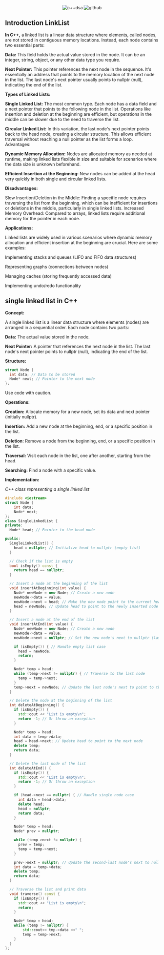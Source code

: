 <div align="center">
    <img src="https://img.shields.io/badge/C%2B%2B_DSA-GITHUB-RESOURCES?style=flat-square" alt="c++dsa">
    <img src="https://img.shields.io/badge/KAVINGAM-white?style=flat-square&logo=github&logoColor=black" alt="github">
</div>

## Introduction LinkList
**In C++,** a linked list is a linear data structure where elements, called nodes, are not stored in contiguous memory locations. Instead, each node contains two essential parts:

**Data:** This field holds the actual value stored in the node. It can be an integer, string, object, or any other data type you require.

**Next Pointer:** This pointer references the next node in the sequence. It's essentially an address that points to the memory location of the next node in the list. The last node's next pointer usually points to nullptr (null), indicating the end of the list.

**Types of Linked Lists:**

**Single Linked List:** The most common type. Each node has a data field and a next pointer that points to the following node in the list. Operations like insertion and deletion at the beginning are efficient, but operations in the middle can be slower due to the need to traverse the list.

**Circular Linked List:** In this variation, the last node's next pointer points back to the head node, creating a circular structure. This allows efficient traversal without reaching a null pointer as the list forms a loop.
Advantages:

**Dynamic Memory Allocation:** Nodes are allocated memory as needed at runtime, making linked lists flexible in size and suitable for scenarios where the data size is unknown beforehand.

**Efficient Insertion at the Beginning:** New nodes can be added at the head very quickly in both single and circular linked lists.

**Disadvantages:**

Slow Insertion/Deletion in the Middle: Finding a specific node requires traversing the list from the beginning, which can be inefficient for insertions or deletions in the middle, particularly in single linked lists.
Increased Memory Overhead: Compared to arrays, linked lists require additional memory for the pointer in each node.

**Applications:**

Linked lists are widely used in various scenarios where dynamic memory allocation and efficient insertion at the beginning are crucial. Here are some examples:

<p>Implementing stacks and queues (LIFO and FIFO data structures)</p>
<p>Representing graphs (connections between nodes)</p>
<p>Managing caches (storing frequently accessed data)</p>
<p>Implementing undo/redo functionality</p>

## single linked list in C++

**Concept:**

<p>A single linked list is a linear data structure where elements (nodes) are arranged in a sequential order. Each node contains two parts:</p>

**Data:** The actual value stored in the node.

**Next Pointer:** A pointer that references the next node in the list. The last node's next pointer points to nullptr (null), indicating the end of the list.

**Structure:**

```C++
struct Node {
  int data; // Data to be stored
  Node* next; // Pointer to the next node
};
```
<p>Use code with caution.</p>

**Operations:**

**Creation:** Allocate memory for a new node, set its data and next pointer (initially nullptr).

**Insertion:** Add a new node at the beginning, end, or a specific position in the list.

**Deletion:** Remove a node from the beginning, end, or a specific position in the list.

**Traversal:** Visit each node in the list, one after another, starting from the head.

**Searching:** Find a node with a specific value.

**Implementation:**

<i>C++ class representing a single linked list</i>
```C++
#include <iostream>
struct Node {
    int data;
    Node* next;
};
class SingleLinkedList {
private:
  Node* head; // Pointer to the head node

public:
  SingleLinkedList() {
    head = nullptr; // Initialize head to nullptr (empty list)
  }

  // Check if the list is empty
  bool isEmpty() const {
    return head == nullptr;
  }

  // Insert a node at the beginning of the list
  void insertAtBeginning(int value) {
    Node* newNode = new Node; // Create a new node
    newNode->data = value;
    newNode->next = head; // Make the new node point to the current head
    head = newNode; // Update head to point to the newly inserted node
  }

  // Insert a node at the end of the list
  void insertAtEnd(int value) {
    Node* newNode = new Node; // Create a new node
    newNode->data = value;
    newNode->next = nullptr; // Set the new node's next to nullptr (last node)

    if (isEmpty()) { // Handle empty list case
      head = newNode;
      return;
    }

    Node* temp = head;
    while (temp->next != nullptr) { // Traverse to the last node
      temp = temp->next;
    }
    temp->next = newNode; // Update the last node's next to point to the new node
  }

  // Delete the node at the beginning of the list
  int deleteAtBeginning() {
    if (isEmpty()) {
      std::cout << "List is empty\n";
      return -1; // Or throw an exception
    }

    Node* temp = head;
    int data = temp->data;
    head = head->next; // Update head to point to the next node
    delete temp;
    return data;
  }

  // Delete the last node of the list
  int deleteAtEnd() {
    if (isEmpty()) {
      std::cout << "List is empty\n";
      return -1; // Or throw an exception
    }

    if (head->next == nullptr) { // Handle single node case
      int data = head->data;
      delete head;
      head = nullptr;
      return data;
    }

    Node* temp = head;
    Node* prev = nullptr;

    while (temp->next != nullptr) {
      prev = temp;
      temp = temp->next;
    }

    prev->next = nullptr; // Update the second-last node's next to nullptr
    int data = temp->data;
    delete temp;
    return data;
  }

  // Traverse the list and print data
  void traverse() const {
    if (isEmpty()) {
      std::cout << "List is empty\n";
      return;
    }

    Node* temp = head;
    while (temp != nullptr) {
        std::cout<< tmp->data <<" ";
        temp = temp->next;
    }
  }
};
```
